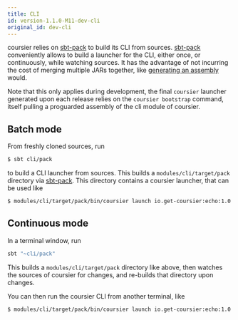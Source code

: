 ```yaml
---
title: CLI
id: version-1.1.0-M11-dev-cli
original_id: dev-cli
---
```


coursier relies on [sbt-pack](https://github.com/xerial/sbt-pack) to build
its CLI from sources. [sbt-pack](https://github.com/xerial/sbt-pack) conveniently allows to build a launcher for
the CLI, either once, or continuously, while watching sources. It has the
advantage of not incurring the cost of merging multiple JARs together,
like [generating an assembly](https://github.com/sbt/sbt-assembly) would.

Note that this only applies during development, the
final `coursier` launcher generated upon each release relies on the
`coursier bootstrap` command, itself pulling a proguarded assembly of the
cli module of coursier.

## Batch mode

From freshly cloned sources, run

```bash
$ sbt cli/pack
```

to build a CLI launcher from sources.
This builds a
`modules/cli/target/pack` directory via
[sbt-pack](https://github.com/xerial/sbt-pack).
This directory contains a coursier launcher, that can be used like

```bash
$ modules/cli/target/pack/bin/coursier launch io.get-coursier:echo:1.0.1 -- foo
```

## Continuous mode

In a terminal window, run

```bash
sbt "~cli/pack"
```

This builds a `modules/cli/target/pack` directory like above, then
watches the sources of coursier for changes, and re-builds that directory
upon changes.

You can then run the coursier CLI from another terminal, like

```bash
$ modules/cli/target/pack/bin/coursier launch io.get-coursier:echo:1.0.1 -- foo
```

